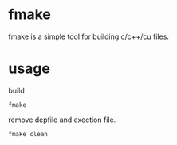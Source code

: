 
# fmake

fmake is a simple tool for building c/c++/cu files.

# usage

build
```
fmake
```

remove depfile and exection file.
```
fmake clean
```


